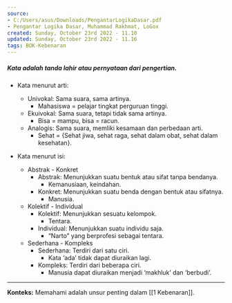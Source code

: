 ```yaml
---
source:
- C:/Users/asus/Downloads/PengantarLogikaDasar.pdf
- Pengantar Logika Dasar, Muhammad Rakhmat, LoGox 
created: Sunday, October 23rd 2022 - 11.10
updated: Sunday, October 23rd 2022 - 11.16
tags: BOK-Kebenaran
---
```


##### Kata adalah tanda lahir atau pernyataan dari pengertian.

-   Kata menurut arti:
    -   Univokal: Sama suara, sama artinya.
        -   Mahasiswa = pelajar tingkat perguruan tinggi.
    -   Ekuivokal: Sama suara, tetapi tidak sama artinya.
        -   Bisa = mampu, bisa = racun.
    -   Analogis: Sama suara, memliki kesamaan dan perbedaan arti.
        -   Sehat = {Sehat jiwa, sehat raga, sehat dalam obat, sehat dalam kesehatan}.
            
-   Kata menurut isi:
    -   Abstrak - Konkret
        -   Abstrak: Menunjukkan suatu bentuk atau sifat tanpa bendanya.
            -   Kemanusiaan, keindahan.
        -   Konkret: Menunjukkan suatu benda dengan bentuk atau sifatnya.
            -   Manusia.
    -   Kolektif - Individual
        -   Kolektif: Menunjukkan sesuatu kelompok.
            -   Tentara.
        -   Individual: Menunjukkan suatu individu saja.
            -   “Narto” yang berprofesi sebagai tentara.
    -   Sederhana - Kompleks
        -   Sederhana: Terdiri dari satu ciri.
            -   Kata ‘ada’ tidak dapat diuraikan lagi.
        -   Kompleks: Terdiri dari beberapa ciri.
            -   Manusia dapat diuraikan menjadi ‘makhluk’ dan ‘berbudi’.

---
**Konteks:** Memahami  adalah unsur penting dalam [[1 Kebenaran]].